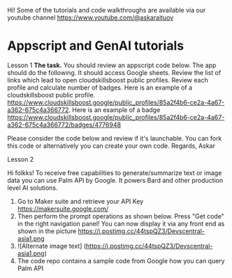 Hi! Some of the tutorials and code walkthroughs are available via our youtube channel https://www.youtube.com/@askaraituov

# Appscript and GenAI tutorials
Lesson 1
**The task.**
You should review an appscript code below. The app should do the following. It should access Google sheets. Review the list of links which lead to open cloudskillsboost public profiles. Review each profile and calculate number of badges. Here is an example of a cloudskillsboost public profile. https://www.cloudskillsboost.google/public_profiles/85a2f4b6-ce2a-4a67-a362-675c4a366772. Here is an example of a badge https://www.cloudskillsboost.google/public_profiles/85a2f4b6-ce2a-4a67-a362-675c4a366772/badges/4776948

Please consider the code below and review if it's launchable. You can fork this code or alternatively you can create your own code. Regards, Askar


Lesson 2

Hi folkks! To receive free capabilities to generate/summarize text or image data you can use Palm API by Google. It powers Bard and other production level AI solutions. 
1. Go to Maker suite and retrieve your API Key https://makersuite.google.com/
2. Then perform the prompt operations as shown below. Press "Get code" in the right navigation panel! You can now display it via any front end as shown in the picture https://i.postimg.cc/44tspQZ3/Devscentral-asia1.png
3. ![Alternate image text] (https://i.postimg.cc/44tspQZ3/Devscentral-asia1.png)
4. The code repo contains a sample code from Google how you can query Palm API
